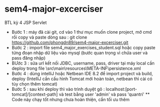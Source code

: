 # sem4-major-excerciser
BTL kỳ 4 JSP Servlet

* Bước 1 : máy đã cài git, cd vào 1 thư mục muốn clone project, mở cmd rồi copy và paste dòng sau : git clone https://github.com/phongdn89/sem4-major-excerciser.git
* Bước 2 : import file sem4_major_exercises_student.sql hoặc copy paste từng đoạn nhập dữ liệu vào mysql (bước quan trọng vì chứa user và pass đăng nhập)
* BƯớc 3 : sửa url kết nối JDBC, username, pass, driver tại máy local cần deploy trong file \src\main\resources\META-INF\persistence.xml
* Bước 4 : dùng intelliJ hoặc Netbean IDE 8.2 để import project và build, deploy (IntelliJ cần cấu hình Tomcat mới hoàn toàn, netbean thì cài có tùy chọn thêm tomcat)
* Bước 5 : sau khi deploy thì vào trình duyệt gõ : localhost:[port-tomcat]/[context-path] và test bằng user 'admin' và pass 'quantri'
** Code này chạy tốt nhưng chưa hoàn thiện, cần tối ưu thêm
